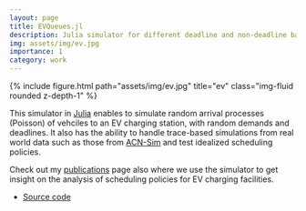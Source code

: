 ```yaml
---
layout: page
title: EVQueues.jl
description: Julia simulator for different deadline and non-deadline based EV charging policies
img: assets/img/ev.jpg
importance: 1
category: work
---
```


<div class="col-sm-8 mt-8 mt-md-0">
    {% include figure.html path="assets/img/ev.jpg" title="ev" class="img-fluid rounded z-depth-1" %}
</div>

This simulator in [Julia](https://julialang.org/) enables to simulate random arrival processes (Poisson) of vehciles to an EV charging station, with random demands and deadlines. It also has the ability to handle trace-based simulations from real world data such as those from [ACN-Sim](https://ev.caltech.edu/simulator) and test idealized scheduling policies.

Check out my [publications](/publications) page also where we use the simulator to get insight on the analysis of scheduling policies for EV charging facilities.

* [Source code](https://github.com/aferragu/EVQueues.jl)
